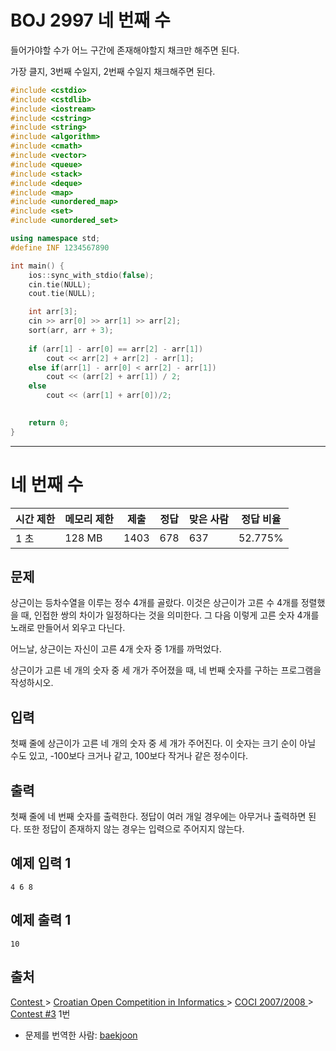# BOJ 2997 네 번째 수



들어가야할 수가 어느 구간에 존재해야할지 채크만 해주면 된다.

가장 클지, 3번째 수일지, 2번째 수일지 채크해주면 된다.



```c++
#include <cstdio>
#include <cstdlib>
#include <iostream>
#include <cstring>
#include <string>
#include <algorithm>
#include <cmath>
#include <vector>
#include <queue>
#include <stack>
#include <deque>
#include <map>
#include <unordered_map>
#include <set>
#include <unordered_set>

using namespace std;
#define INF 1234567890

int main() {
	ios::sync_with_stdio(false);
	cin.tie(NULL);
	cout.tie(NULL);

	int arr[3];
	cin >> arr[0] >> arr[1] >> arr[2];
	sort(arr, arr + 3);
	
	if (arr[1] - arr[0] == arr[2] - arr[1])
		cout << arr[2] + arr[2] - arr[1];
	else if(arr[1] - arr[0] < arr[2] - arr[1])
		cout << (arr[2] + arr[1]) / 2;
	else
		cout << (arr[1] + arr[0])/2;
	

	return 0;
}


```





---

# 네 번째 수 

| 시간 제한 | 메모리 제한 | 제출 | 정답 | 맞은 사람 | 정답 비율 |
| --------- | ----------- | ---- | ---- | --------- | --------- |
| 1 초      | 128 MB      | 1403 | 678  | 637       | 52.775%   |

## 문제

상근이는 등차수열을 이루는 정수 4개를 골랐다. 이것은 상근이가 고른 수 4개를 정렬했을 때, 인접한 쌍의 차이가 일정하다는 것을 의미한다. 그 다음 이렇게 고른 숫자 4개를 노래로 만들어서 외우고 다닌다.

어느날, 상근이는 자신이 고른 4개 숫자 중 1개를 까먹었다. 

상근이가 고른 네 개의 숫자 중 세 개가 주어졌을 때, 네 번째 숫자를 구하는 프로그램을 작성하시오.

## 입력

첫째 줄에 상근이가 고른 네 개의 숫자 중 세 개가 주어진다. 이 숫자는 크기 순이 아닐 수도 있고, -100보다 크거나 같고, 100보다 작거나 같은 정수이다.

## 출력

첫째 줄에 네 번째 숫자를 출력한다. 정답이 여러 개일 경우에는 아무거나 출력하면 된다. 또한 정답이 존재하지 않는 경우는 입력으로 주어지지 않는다.

## 예제 입력 1

```
4 6 8
```

## 예제 출력 1

```
10
```



## 출처

[Contest ](https://www.acmicpc.net/category/45)> [Croatian Open Competition in Informatics ](https://www.acmicpc.net/category/17)> [COCI 2007/2008 ](https://www.acmicpc.net/category/23)> [Contest #3](https://www.acmicpc.net/category/detail/102) 1번

- 문제를 번역한 사람: [baekjoon](https://www.acmicpc.net/user/baekjoon)